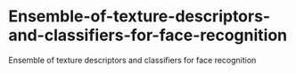 # Ensemble-of-texture-descriptors-and-classifiers-for-face-recognition
Ensemble of texture descriptors and classifiers for face recognition
